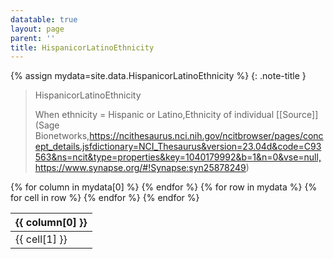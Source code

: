 ```yaml
---
datatable: true
layout: page
parent: ''
title: HispanicorLatinoEthnicity
---
```


{% assign mydata=site.data.HispanicorLatinoEthnicity %} 
{: .note-title } 
>HispanicorLatinoEthnicity
>
>When ethnicity = Hispanic or Latino,Ethnicity of individual [[Source]](Sage Bionetworks,https://ncithesaurus.nci.nih.gov/ncitbrowser/pages/concept_details.jsfdictionary=NCI_Thesaurus&version=23.04d&code=C93563&ns=ncit&type=properties&key=1040179992&b=1&n=0&vse=null,https://www.synapse.org/#!Synapse:syn25878249)
<table id="myTable" class="display" style="width:100%">
    <thead>
    {% for column in mydata[0] %}
        <th>{{ column[0] }}</th>
    {% endfor %}
    </thead>
    <tbody>
    {% for row in mydata %}
        <tr>
        {% for cell in row %}
            <td>{{ cell[1] }}</td>
        {% endfor %}
        </tr>
    {% endfor %}
    </tbody>
</table>
<script type="text/javascript">
  $('#myTable').DataTable({
    responsive: {
        details: {
            display: $.fn.dataTable.Responsive.display.modal( {
                header: function ( row ) {
                    var data = row.data();
                    return 'Details for '+data[0];
                }
            } ),
            renderer: $.fn.dataTable.Responsive.renderer.tableAll({
                tableClass: "table"
            })
        }
    },
   "deferRender": true,
   "columnDefs": [
      { 
         targets: [3],
         render : function(data, type, row, meta){
            if(type === 'display' & data != 'Sage Bionetworks'){
               return $('<a>')
                  .attr('href', data)
                  .text(data)
                  .wrap('<div></div>')
                  .parent()
                  .html();} 
            if(type === 'display' & data == 'Sage Bionetworks'){
                return $('<a>')
                   .attr('href', 'https://sagebionetworks.org/')
                   .text(data)
                   .wrap('<div></div>')
                   .parent()
                   .html();
            
            } else {
               return data;
            }
         }
      } 
   ]
});
</script>